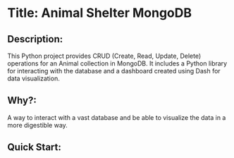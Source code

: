 # Title: Animal Shelter MongoDB

## Description:
This Python project provides CRUD (Create, Read, Update, Delete) operations for an Animal collection in MongoDB. It includes a Python library for interacting with the database and a dashboard created using Dash for data visualization.

## Why?:
A way to interact with a vast database and be able to visualize the data in a more digestible way.

## Quick Start:


